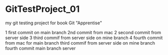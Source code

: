 # GitTestProject_01
my git testing project for book Git "Apprentise"

1 first commit on main branch
2nd commit from mac
2 second commit from server side
3 third commif from server side on mine branch
4 fourth commit from mac for main branch
third commif from server side on mine branch
fourth commit main branch server
